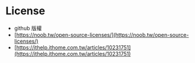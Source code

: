 # License

* github 版權
* [https://noob.tw/open-source-licenses/](https://noob.tw/open-source-licenses/)
* [https://ithelp.ithome.com.tw/articles/10231751](https://ithelp.ithome.com.tw/articles/10231751)
